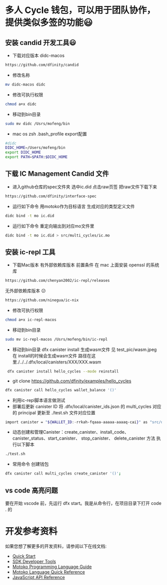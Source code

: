 
# 多人 Cycle 钱包，可以用于团队协作，提供类似多签的功能:smiley:

## 安装 candid 开发工具:smiley:

 * 下载对应版本 didc-macos
```bash
https://github.com/dfinity/candid
```
 * 修改名称
```bash
mv didc-macos didc
```
 * 修改可执行权限
```bash
chmod a+x didc
```
 * 移动到bin目录
```bash
sudo mv didc /Usrs/mofeng/bin
```

 * mac os zsh .bash_profile export配置
```bash
#didc
DIDC_HOME=/Users/mofeng/bin
export DIDC_HOME
export PATH=$PATH:$DIDC_HOME
```

## 下载 IC Management Candid 文件
 * 进入github仓库的spec文件夹 选中ic.did 点击raw页签 把raw文件下载下来
```bash
https://github.com/dfinity/interface-spec
```
 * 运行如下命令 用motoko作为目标语言 生成对应的类型定义文件
```bash
didc bind -t mo ic.did
```

 * 运行如下命令 重定向输出到对应mo文件里
```bash
didc bind -t mo ic.did > src/multi_cycles/ic.mo
```


## 安装 ic-repl 工具

 * 下载Mac版本
 有外部依赖库版本 前置条件 在 mac 上面安装 openssl 的系统库
```bash
https://github.com/chenyan2002/ic-repl/releases
```
无外部依赖库版本 :confused:
```bash
https://github.com/ninegua/ic-nix
```

 * 修改可执行权限
```bash
chmod a+x ic-repl-macos
```
 * 移动到bin目录
```bash
sudo mv ic-repl-macos /Usrs/mofeng/bin/ic-repl
```

 * 移动到bin目录
 dfx canister install 生成wasm文件 见 test_pic/wasm.jpeg
在 install的时候会生成wasm文件 路径在这里./../../.dfx/local/canisters/XXX/XXX.wasm
```bash
 dfx canister install hello_cycles --mode reinstall
```

* git clone https://github.com/dfinity/examples/hello_cycles
```bash
dfx canister call hello_cycles wallet_balance '()'
```

 * 利用ic-repl脚本语言做测试 
 * 部署后更新 canister ID
将 .dfx/local/canister_ids.json 的 multi_cycles 对应的 principal 更新至 ./test.sh 文件对应位置
```bash
import canister = "${WALLET_ID:-rrkah-fqaaa-aaaaa-aaaaq-cai}" as "src/declarations/multi_cycles/multi_cycles.did";
```

 * 动态创建和管理Canister：create_canister、install_code、canister_status、start_canister、 stop_canister、 delete_canister 方法 执行以下脚本

```bash
./test.sh
```


 * 常用命令
 创建钱包
```bash
dfx canister call multi_cycles create_canister '()';
```
## vs code 高亮问题
要在开始 vscode 前，先运行 dfx start。我是从命令行，在项目目录下打开 code . 的

# 开发参考资料

如果您想了解更多的开发资料，请参阅以下在线文档:

- [Quick Start](https://sdk.dfinity.org/docs/quickstart/quickstart-intro.html)
- [SDK Developer Tools](https://sdk.dfinity.org/docs/developers-guide/sdk-guide.html)
- [Motoko Programming Language Guide](https://sdk.dfinity.org/docs/language-guide/motoko.html)
- [Motoko Language Quick Reference](https://sdk.dfinity.org/docs/language-guide/language-manual.html)
- [JavaScript API Reference](https://erxue-5aaaa-aaaab-qaagq-cai.raw.ic0.app)